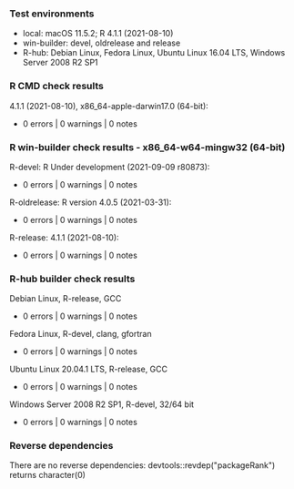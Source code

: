 ### Test environments

* local: macOS 11.5.2; R 4.1.1 (2021-08-10)
* win-builder: devel, oldrelease and release
* R-hub: Debian Linux, Fedora Linux, Ubuntu Linux 16.04 LTS,
         Windows Server 2008 R2 SP1

### R CMD check results

4.1.1 (2021-08-10), x86_64-apple-darwin17.0 (64-bit):
* 0 errors | 0 warnings | 0 notes

### R win-builder check results - x86_64-w64-mingw32 (64-bit)

R-devel: R Under development (2021-09-09 r80873):
* 0 errors | 0 warnings | 0 notes

R-oldrelease: R version 4.0.5 (2021-03-31):
* 0 errors | 0 warnings | 0 notes

R-release: 4.1.1 (2021-08-10):
* 0 errors | 0 warnings | 0 notes

### R-hub builder check results

Debian Linux, R-release, GCC
* 0 errors | 0 warnings | 0 notes

Fedora Linux, R-devel, clang, gfortran
* 0 errors | 0 warnings | 0 notes

Ubuntu Linux 20.04.1 LTS, R-release, GCC
* 0 errors | 0 warnings | 0 notes

Windows Server 2008 R2 SP1, R-devel, 32/64 bit
* 0 errors | 0 warnings | 0 notes

### Reverse dependencies

There are no reverse dependencies:
  devtools::revdep("packageRank") returns character(0)
